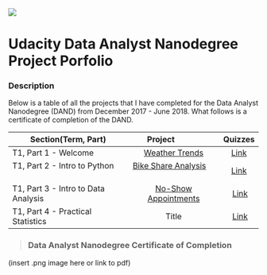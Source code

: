 <img src="joleneyao.github.io/images/Udacitylogo.png">

# Udacity Data Analyst Nanodegree Project Porfolio



### Description

Below is a table of all the projects that I have completed for the Data Analyst Nanodegree (DAND) from December 2017 - June 2018. What follows is a certificate of completion of the DAND. 

| Section(Term, Part)                        | Project                | Quizzes |
| ------------------ |:---------------------:| :-------:|
| T1, Part 1 - Welcome                       | [Weather Trends](https://github.com/joleneyao/joleneyao.github.io/blob/master/p1/DAND%20-%20Project%201%20Weather%20Trends.pdf)       | [Link](https://github.com/joleneyao/joleneyao.github.io/tree/master/p1)   |
| T1, Part 2 - Intro to Python               | [Bike Share Analysis](https://github.com/joleneyao/joleneyao.github.io/blob/master/p2/Bike_Share_Analysis%20(Showcase).ipynb)         |[Link](https://github.com/joleneyao/joleneyao.github.io/tree/master/p2/quizzes)   |
| T1, Part 3 - Intro to Data Analysis        | [No-Show Appointments](https://github.com/joleneyao/joleneyao.github.io/blob/master/p3/Investigate_a_Dataset%20(Showcase).ipynb) |  [Link](https://github.com/joleneyao/joleneyao.github.io/tree/master/p3/quizzes)  |
| T1, Part 4 - Practical Statistics          | Title |  [Link](https://github.com/joleneyao/joleneyao.github.io/tree/master/p4/quizzes)  |

> ### Data Analyst Nanodegree Certificate of Completion

(insert .png image here or link to pdf)


